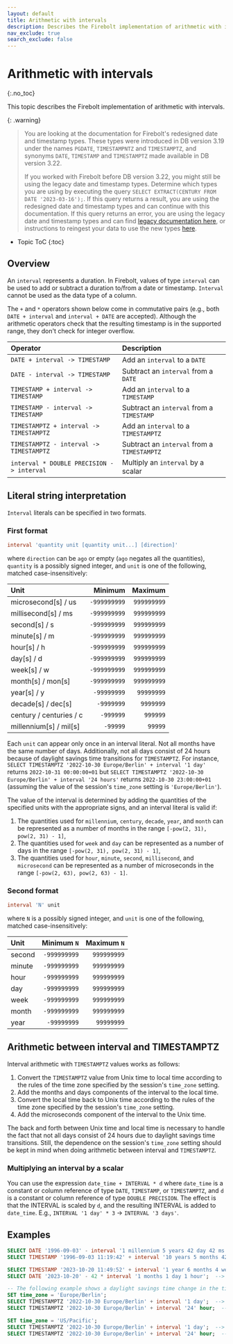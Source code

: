```yaml
---
layout: default
title: Arithmetic with intervals
description: Describes the Firebolt implementation of arithmetic with intervals
nav_exclude: true
search_exclude: false
---
```


# Arithmetic with intervals
{:.no_toc}

This topic describes the Firebolt implementation of arithmetic with intervals.

{: .warning}
  >You are looking at the documentation for Firebolt's redesigned date and timestamp types.
  >These types were introduced in DB version 3.19 under the names `PGDATE`, `TIMESTAMPNTZ` and `TIMESTAMPTZ`, and synonyms `DATE`, `TIMESTAMP` and `TIMESTAMPTZ` made available in DB version 3.22.
  >
  >If you worked with Firebolt before DB version 3.22, you might still be using the legacy date and timestamp types.
  >Determine which types you are using by executing the query `SELECT EXTRACT(CENTURY FROM DATE '2023-03-16');`.
  >If this query returns a result, you are using the redesigned date and timestamp types and can continue with this documentation.
  >If this query returns an error, you are using the legacy date and timestamp types and can find [legacy documentation here](legacy-date-timestamp.md), or instructions to reingest your data to use the new types [here](../release-notes/release-notes-archive.md#db-version-3190).

* Topic ToC
{:toc}

## Overview

An `interval` represents a duration. In Firebolt, values of type `interval` can be used to add or subtract a duration to/from a date or timestamp.
`Interval` cannot be used as the data type of a column.

The `+` and `*` operators shown below come in commutative pairs (e.g., both `DATE + interval` and `interval + DATE` are accepted). Although the arithmetic operators check that the resulting timestamp is in the supported range, they don't check for integer overflow.

| Operator                                  | Description                                 |
| :---------------------------------------- | :------------------------------------------ |
| `DATE + interval -> TIMESTAMP`            | Add an `interval` to a `DATE`               |
| `DATE - interval -> TIMESTAMP`            | Subtract an `interval` from a `DATE`        |
| `TIMESTAMP + interval -> TIMESTAMP`       | Add an `interval` to a `TIMESTAMP`          |
| `TIMESTAMP - interval -> TIMESTAMP`       | Subtract an `interval` from a `TIMESTAMP`   |
| `TIMESTAMPTZ + interval -> TIMESTAMPTZ`   | Add an `interval` to a `TIMESTAMPTZ`        |
| `TIMESTAMPTZ - interval -> TIMESTAMPTZ`   | Subtract an `interval` from a `TIMESTAMPTZ` |
| `interval * DOUBLE PRECISION -> interval` | Multiply an `interval` by a scalar          |

## Literal string interpretation

`Interval` literals can be specified in two formats. 

### First format

```sql
interval 'quantity unit [quantity unit...] [direction]'
```

where `direction` can be `ago` or empty (`ago` negates all the quantities), `quantity` is a possibly signed integer, and `unit` is one of the following, matched case-insensitively:

| Unit                    |      Minimum |     Maximum |
| :---------------------- | -----------: | ----------: |
| microsecond[s] / us     | `-999999999` | `999999999` |
| millisecond[s] / ms     | `-999999999` | `999999999` |
| second[s] / s           | `-999999999` | `999999999` |
| minute[s] / m           | `-999999999` | `999999999` |
| hour[s] / h             | `-999999999` | `999999999` |
| day[s] / d              | `-999999999` | `999999999` |
| week[s] / w             | `-999999999` | `999999999` |
| month[s] / mon[s]       | `-999999999` | `999999999` |
| year[s] / y             |  `-99999999` |  `99999999` |
| decade[s] / dec[s]      |   `-9999999` |   `9999999` |
| century / centuries / c |    `-999999` |    `999999` |
| millennium[s] / mil[s]  |     `-99999` |     `99999` |

Each `unit` can appear only once in an interval literal. 
Not all months have the same number of days.
Additionally, not all days consist of 24 hours because of daylight savings time transitions for `TIMESTAMPTZ`.
For instance, `SELECT TIMESTAMPTZ '2022-10-30 Europe/Berlin' + interval '1 day'` returns `2022-10-31 00:00:00+01` but `SELECT TIMESTAMPTZ '2022-10-30 Europe/Berlin' + interval '24 hours'` returns `2022-10-30 23:00:00+01` (assuming the value of the session's `time_zone` setting is `'Europe/Berlin'`).

The value of the interval is determined by adding the quantities of the specified units with the appropriate signs, and an interval literal is valid if:

1. The quantities used for `millennium`, `century`, `decade`, `year`, and `month` can be represented as a number of months in the range `[-pow(2, 31), pow(2, 31) - 1]`,
2. The quantities used for `week` and `day` can be represented as a number of days in the range `[-pow(2, 31), pow(2, 31) - 1]`,
3. The quantities used for `hour`, `minute`, `second`, `millisecond`, and `microsecond` can be represented as a number of microseconds in the range `[-pow(2, 63), pow(2, 63) - 1]`.

### Second format

```sql
interval 'N' unit
```

where `N` is a possibly signed integer, and `unit` is one of the following, matched case-insensitively:

| Unit   |  Minimum `N` | Maximum `N` |
| :----- | -----------: | ----------: |
| second | `-999999999` | `999999999` |
| minute | `-999999999` | `999999999` |
| hour   | `-999999999` | `999999999` |
| day    | `-999999999` | `999999999` |
| week   | `-999999999` | `999999999` |
| month  | `-999999999` | `999999999` |
| year   |  `-99999999` |  `99999999` |

## Arithmetic between interval and TIMESTAMPTZ

Interval arithmetic with `TIMESTAMPTZ` values works as follows:

1. Convert the `TIMESTAMPTZ` value from Unix time to local time according to the rules of the time zone specified by the session's `time_zone` setting.
2. Add the months and days components of the interval to the local time.
3. Convert the local time back to Unix time according to the rules of the time zone specified by the session's `time_zone` setting.
4. Add the microseconds component of the interval to the Unix time.

The back and forth between Unix time and local time is necessary to handle the fact that not all days consist of 24 hours due to daylight savings time transitions.
Still, the dependence on the session's `time_zone` setting should be kept in mind when doing arithmetic between interval and `TIMESTAMPTZ`.

### Multiplying an interval by a scalar

You can use the expression `date_time + INTERVAL * d` where `date_time` is a constant or column reference of type `DATE`, `TIMESTAMP`, or `TIMESTAMPTZ`, and `d` is a constant or column reference of type `DOUBLE PRECISION`.
The effect is that the INTERVAL is scaled by `d`, and the resulting INTERVAL is added to `date_time`.
E.g., `INTERVAL '1 day' * 3` -> `INTERVAL '3 days'`.

## Examples

```sql
SELECT DATE '1996-09-03' - interval '1 millennium 5 years 42 day 42 ms';  --> 0991-07-22 23:59:59.958
SELECT TIMESTAMP '1996-09-03 11:19:42' + interval '10 years 5 months 42 days 7 seconds';  --> 2007-03-17 11:19:49

SELECT TIMESTAMP '2023-10-20 11:49:52' + interval '1 year 6 months 4 weeks 7 hours' * 7.5;  --> 2035-08-20 16:19:52
SELECT DATE '2023-10-20' - 42 * interval '1 months 1 day 1 hour';  --> 2020-03-07 06:00:00

-- The following example shows a daylight savings time change in the time zone 'Europe/Berlin'
SET time_zone = 'Europe/Berlin';
SELECT TIMESTAMPTZ '2022-10-30 Europe/Berlin' + interval '1 day';  --> 2022-10-31 00:00:00+01
SELECT TIMESTAMPTZ '2022-10-30 Europe/Berlin' + interval '24' hour;  --> 2022-10-30 23:00:00+01

SET time_zone = 'US/Pacific';
SELECT TIMESTAMPTZ '2022-10-30 Europe/Berlin' + interval '1 day';  --> 2022-10-30 15:00:00-07
SELECT TIMESTAMPTZ '2022-10-30 Europe/Berlin' + interval '24' hour;  --> 2022-10-30 15:00:00-07
```
